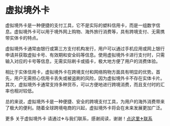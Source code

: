 # 虚拟境外卡

虚拟境外卡是一种便捷的支付工具，它不是实际的塑料信用卡，而是一组数字信息。虚拟境外卡可以用于境外网上购物、海外旅行消费等，具有跨境支付、无需携带实体卡的特点。

虚拟境外卡通常由银行或第三方支付机构发行，用户可以通过手机应用或网上银行申请并获取虚拟卡号、有效期和安全码等信息。使用虚拟境外卡进行支付时，只需输入对应的卡号等信息，无需实际刷卡或插卡，极大地方便了用户的消费体验。

相比于实体信用卡，虚拟境外卡在跨境支付和网络购物方面具有明显的优势。首先，用户无需担心信用卡丢失或被盗刷的风险，因为虚拟境外卡不存在实体卡片。其次，虚拟境外卡通常支持多种货币，可以方便地进行跨境消费，而且支付时的汇率也相对较低。

总的来说，虚拟境外卡是一种便捷、安全的跨境支付工具，为用户的海外消费带来了极大的便利。随着全球跨境电商的兴起，虚拟境外卡将会在未来发展更加广泛。

更多 关于虚拟境外卡 请通过✈与我们联系，感谢阅读，谢谢！[点这里✈联系](https://add.k02.cc)